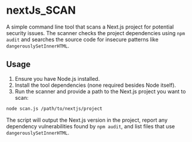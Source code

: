 # nextJs_SCAN

A simple command line tool that scans a Next.js project for potential security issues. The scanner checks the project dependencies using `npm audit` and searches the source code for insecure patterns like `dangerouslySetInnerHTML`.

## Usage

1. Ensure you have Node.js installed.
2. Install the tool dependencies (none required besides Node itself).
3. Run the scanner and provide a path to the Next.js project you want to scan:

```bash
node scan.js /path/to/nextjs/project
```

The script will output the Next.js version in the project, report any dependency vulnerabilities found by `npm audit`, and list files that use `dangerouslySetInnerHTML`.
